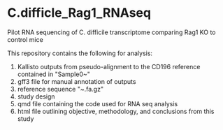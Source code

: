 # C.difficle_Rag1_RNAseq
Pilot RNA sequencing of C. difficile transcriptome comparing Rag1 KO to control mice

This repository contains the following for analysis:
1. Kallisto outputs from pseudo-alignment to the CD196 reference contained in "Sample0~"
2. gff3 file for manual annotation of outputs 
3. reference sequence "~.fa.gz"
4. study design
5. qmd file containing the code used for RNA seq analysis
6. html file outlining objective, methodology, and conclusions from this study 